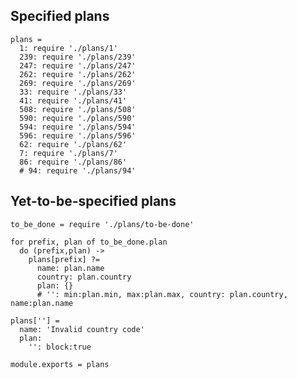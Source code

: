 Specified plans
---------------

    plans =
      1: require './plans/1'
      239: require './plans/239'
      247: require './plans/247'
      262: require './plans/262'
      269: require './plans/269'
      33: require './plans/33'
      41: require './plans/41'
      508: require './plans/508'
      590: require './plans/590'
      594: require './plans/594'
      596: require './plans/596'
      62: require './plans/62'
      7: require './plans/7'
      86: require './plans/86'
      # 94: require './plans/94'

Yet-to-be-specified plans
-------------------------

    to_be_done = require './plans/to-be-done'

    for prefix, plan of to_be_done.plan
      do (prefix,plan) ->
        plans[prefix] ?=
          name: plan.name
          country: plan.country
          plan: {}
          # '': min:plan.min, max:plan.max, country: plan.country, name:plan.name

    plans[''] =
      name: 'Invalid country code'
      plan:
        '': block:true

    module.exports = plans
